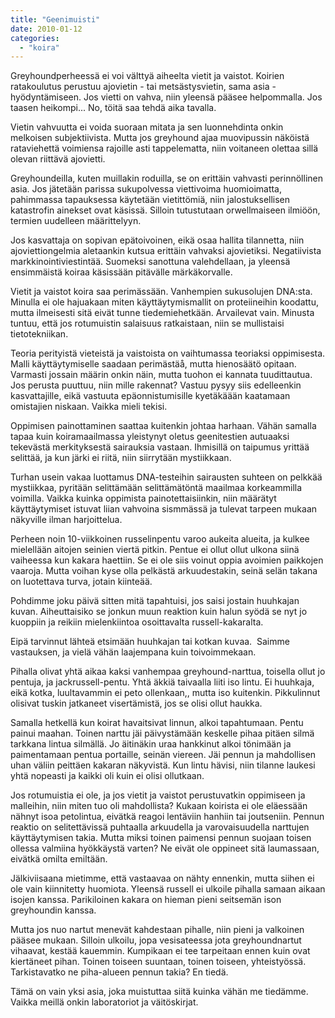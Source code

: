 ```yaml
---
title: "Geenimuisti"
date: 2010-01-12
categories: 
  - "koira"
---
```


Greyhoundperheessä ei voi välttyä aiheelta vietit ja vaistot. Koirien ratakoulutus perustuu ajovietin - tai metsästysvietin, sama asia - hyödyntämiseen. Jos vietti on vahva, niin yleensä pääsee helpommalla. Jos taasen heikompi... No, töitä saa tehdä aika tavalla.

<!--more-->

Vietin vahvuutta ei voida suoraan mitata ja sen luonnehdinta onkin melkoisen subjektiivista. Mutta jos greyhound ajaa muovipussin näköistä rataviehettä voimiensa rajoille asti tappelematta, niin voitaneen olettaa sillä olevan riittävä ajovietti.

Greyhoundeilla, kuten muillakin roduilla, se on erittäin vahvasti perinnöllinen asia. Jos jätetään parissa sukupolvessa viettivoima huomioimatta, pahimmassa tapauksessa käytetään vietittömiä, niin jalostuksellisen katastrofin ainekset ovat käsissä. Silloin tutustutaan orwellmaiseen ilmiöön, termien uudelleen määrittelyyn.

Jos kasvattaja on sopivan epätoivoinen, eikä osaa hallita tilannetta, niin ajoviettiongelmia aletaankin kutsua erittäin vahvaksi ajovietiksi. Negatiivista markkinointiviestintää. Suomeksi sanottuna valehdellaan, ja yleensä ensimmäistä koiraa käsissään pitävälle märkäkorvalle.

Vietit ja vaistot koira saa perimässään. Vanhempien sukusolujen DNA:sta. Minulla ei ole hajuakaan miten käyttäytymismallit on proteiineihin koodattu, mutta ilmeisesti sitä eivät tunne tiedemiehetkään. Arvailevat vain. Minusta tuntuu, että jos rotumuistin salaisuus ratkaistaan, niin se mullistaisi tietotekniikan.

Teoria perityistä vieteistä ja vaistoista on vaihtumassa teoriaksi oppimisesta. Malli käyttäytymiselle saadaan perimästäå, mutta hienosäätö opitaan. Varmasti jossain määrin onkin näin, mutta tuohon ei kannata tuudittautua. Jos perusta puuttuu, niin mille rakennat? Vastuu pysyy siis edelleenkin kasvattajille, eikä vastuuta epäonnistumisille kyetäkäään kaatamaan omistajien niskaan. Vaikka mieli tekisi.

Oppimisen painottaminen saattaa kuitenkin johtaa harhaan. Vähän samalla tapaa kuin koiramaailmassa yleistynyt oletus geenitestien autuaaksi tekevästä merkityksestä sairauksia vastaan. Ihmisillä on taipumus yrittää selittää, ja kun järki ei riitä, niin siirrytään mystiikkaan.

Turhan usein vakaa luottamus DNA-testeihin sairausten suhteen on pelkkää mystiikkaa, pyritään selittämään selittämätöntä maailmaa korkeammilla voimilla. Vaikka kuinka oppimista painotettaisiinkin, niin määrätyt käyttäytymiset istuvat liian vahvoina sismmässä ja tulevat tarpeen mukaan näkyville ilman harjoittelua.

Perheen noin 10-viikkoinen russelinpentu varoo aukeita alueita, ja kulkee mielellään aitojen seinien viertä pitkin. Pentue ei ollut ollut ulkona siinä vaiheessa kun kakara haettiin. Se ei ole siis voinut oppia avoimien paikkojen vaaroja. Mutta voihan kyse olla pelkästä arkuudestakin, seinä selän takana on luotettava turva, jotain kiinteää.

Pohdimme joku päivä sitten mitä tapahtuisi, jos saisi jostain huuhkajan kuvan. Aiheuttaisiko se jonkun muun reaktion kuin halun syödä se nyt jo kuoppiin ja reikiin mielenkiintoa osoittavalta russell-kakaralta.

Eipä tarvinnut lähteä etsimään huuhkajan tai kotkan kuvaa.  Saimme vastauksen, ja vielä vähän laajempana kuin toivoimmekaan.

Pihalla olivat yhtä aikaa kaksi vanhempaa greyhound-narttua, toisella ollut jo pentuja, ja jackrussell-pentu. Yhtä äkkiä taivaalla liiti iso lintu. Ei huuhkaja, eikä kotka, luultavammin ei peto ollenkaan,, mutta iso kuitenkin. Pikkulinnut olisivat tuskin jatkaneet visertämistä, jos se olisi ollut haukka.

Samalla hetkellä kun koirat havaitsivat linnun, alkoi tapahtumaan. Pentu painui maahan. Toinen narttu jäi päivystämään keskelle pihaa pitäen silmä tarkkana lintua silmällä. Jo äitinäkin uraa hankkinut alkoi tönimään ja paimentamaan pentua portaille, seinän viereen. Jäi pennun ja mahdollisen uhan väliin peittäen kakaran näkyvistä. Kun lintu hävisi, niin tilanne laukesi yhtä nopeasti ja kaikki oli kuin ei olisi ollutkaan.

Jos rotumuistia ei ole, ja jos vietit ja vaistot perustuvatkin oppimiseen ja malleihin, niin miten tuo oli mahdollista? Kukaan koirista ei ole eläessään nähnyt isoa petolintua, eivätkä reagoi lentäviin hanhiin tai joutseniin. Pennun reaktio on selitettävissä puhtaalla arkuudella ja varovaisuudella narttujen käyttäytymisen takia. Mutta miksi toinen paimensi pennun suojaan toisen ollessa valmiina hyökkäystä varten? Ne eivät ole oppineet sitä laumassaan, eivätkä omilta emiltään.

Jälkiviisaana mietimme, että vastaavaa on nähty ennenkin, mutta siihen ei ole vain kiinnitetty huomiota. Yleensä russell ei ulkoile pihalla samaan aikaan isojen kanssa. Parikiloinen kakara on hieman pieni seitsemän ison greyhoundin kanssa.

Mutta jos nuo nartut menevät kahdestaan pihalle, niin pieni ja valkoinen pääsee mukaan. Silloin ulkoilu, jopa vesisateessa jota greyhoundnartut vihaavat, kestää kauemmin. Kumpikaan ei tee tarpeitaan ennen kuin ovat kiertäneet pihan. Toinen toiseen suuntaan, toinen toiseen, yhteistyössä. Tarkistavatko ne piha-alueen pennun takia? En tiedä.

Tämä on vain yksi asia, joka muistuttaa siitä kuinka vähän me tiedämme. Vaikka meillä onkin laboratoriot ja väitöskirjat.
